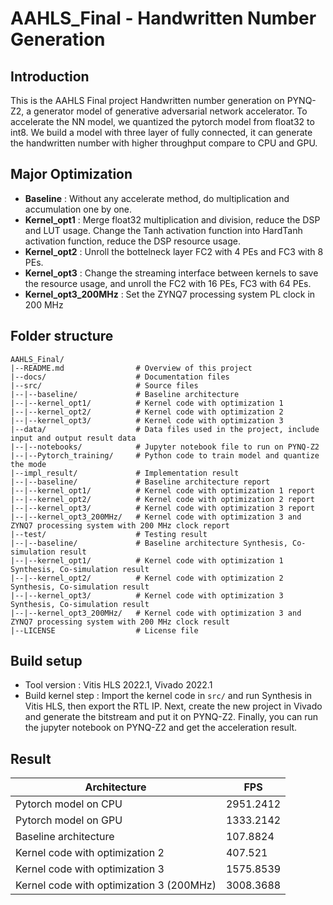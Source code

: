 # AAHLS_Final - Handwritten Number Generation

## Introduction
This is the AAHLS Final project Handwritten number generation on PYNQ-Z2, a generator model of generative adversarial network accelerator.
To accelerate the NN model, we quantized the pytorch model from float32 to int8. We build a model with three layer of fully connected, it
can generate the handwritten number with higher throughput compare to CPU and GPU.

## Major Optimization
+ **Baseline** : Without any accelerate method, do multiplication and accumulation one by one.
+ **Kernel_opt1** : Merge float32 multiplication and division, reduce the DSP and LUT usage. Change the Tanh activation function into HardTanh 
activation function, reduce the DSP resource usage.
+ **Kernel_opt2** : Unroll the bottelneck layer FC2 with 4 PEs and FC3 with 8 PEs.
+ **Kernel_opt3** : Change the streaming interface between kernels to save the resource usage, and unroll the FC2 with 16 PEs, FC3 with 64 PEs.
+ **Kernel_opt3_200MHz** : Set the ZYNQ7 processing system PL clock in 200 MHz

## Folder structure
```
AAHLS_Final/
|--README.md                # Overview of this project
|--docs/                    # Documentation files
|--src/                     # Source files
|--|--baseline/             # Baseline architecture
|--|--kernel_opt1/          # Kernel code with optimization 1
|--|--kernel_opt2/          # Kernel code with optimization 2
|--|--kernel_opt3/          # Kernel code with optimization 3
|--data/                    # Data files used in the project, include input and output result data
|--|--notebooks/            # Jupyter notebook file to run on PYNQ-Z2
|--|--Pytorch_training/     # Python code to train model and quantize the mode
|--impl_result/             # Implementation result
|--|--baseline/             # Baseline architecture report
|--|--kernel_opt1/          # Kernel code with optimization 1 report
|--|--kernel_opt2/          # Kernel code with optimization 2 report
|--|--kernel_opt3/          # Kernel code with optimization 3 report
|--|--kernel_opt3_200MHz/   # Kernel code with optimization 3 and ZYNQ7 processing system with 200 MHz clock report
|--test/                    # Testing result
|--|--baseline/             # Baseline architecture Synthesis, Co-simulation result
|--|--kernel_opt1/          # Kernel code with optimization 1 Synthesis, Co-simulation result
|--|--kernel_opt2/          # Kernel code with optimization 2 Synthesis, Co-simulation result
|--|--kernel_opt3/          # Kernel code with optimization 3 Synthesis, Co-simulation result
|--|--kernel_opt3_200MHz/   # Kernel code with optimization 3 and ZYNQ7 processing system with 200 MHz clock result
|--LICENSE                  # License file
```

## Build setup
+ Tool version : Vitis HLS 2022.1, Vivado 2022.1
+ Build kernel step : Import the kernel code in ```src/``` and run Synthesis in Vitis HLS, then export the RTL IP. Next, create the new project in Vivado and generate
the bitstream and put it on PYNQ-Z2. Finally, you can run the jupyter notebook on PYNQ-Z2 and get the acceleration result.

## Result

|Architecture|FPS|
|---|---|
|Pytorch model on CPU | 2951.2412 |
|Pytorch model on GPU | 1333.2142 |
|Baseline architecture | 107.8824 |
|Kernel code with optimization 2| 407.521 |
|Kernel code with optimization 3| 1575.8539 |
|Kernel code with optimization 3 (200MHz)| 3008.3688 |
